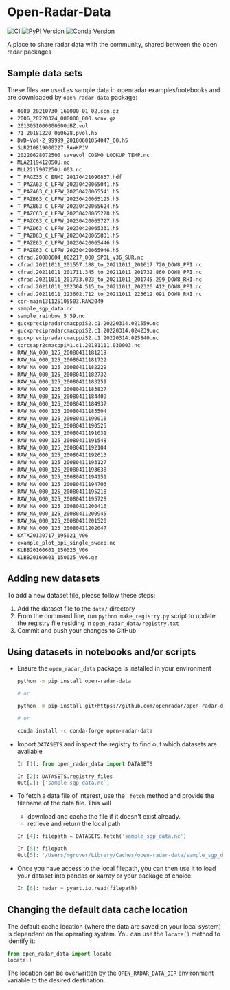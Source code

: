 # Open-Radar-Data
[![CI](https://github.com/openradar/open-radar-data/actions/workflows/ci.yaml/badge.svg)](https://github.com/openradar/open-radar-data/actions/workflows/ci.yaml)
[![PyPI Version](https://img.shields.io/pypi/v/open-radar-data.svg)](https://pypi.python.org/pypi/open-radar-data)
[![Conda Version](https://img.shields.io/conda/vn/conda-forge/open-radar-data.svg)](https://anaconda.org/conda-forge/open-radar-data)

A place to share radar data with the community, shared between the open radar packages

## Sample data sets

These files are used as sample data in openradar examples/notebooks and are downloaded by `open-radar-data` package:

- `0080_20210730_160000_01_02.scn.gz`
- `2006_20220324_000000_000.scnx.gz`
- `2013051000000600dBZ.vol`
- `71_20181220_060628.pvol.h5`
- `DWD-Vol-2_99999_20180601054047_00.h5`
- `SUR210819000227.RAWKPJV`
- `20220628072500_savevol_COSMO_LOOKUP_TEMP.nc`
- `MLA2119412050U.nc`
- `MLL2217907250U.003.nc`
- `T_PAGZ35_C_ENMI_20170421090837.hdf`
- `T_PAZA63_C_LFPW_20230420065041.h5`
- `T_PAZA63_C_LFPW_20230420065541.h5`
- `T_PAZB63_C_LFPW_20230420065125.h5`
- `T_PAZB63_C_LFPW_20230420065624.h5`
- `T_PAZC63_C_LFPW_20230420065228.h5`
- `T_PAZC63_C_LFPW_20230420065727.h5`
- `T_PAZD63_C_LFPW_20230420065331.h5`
- `T_PAZD63_C_LFPW_20230420065831.h5`
- `T_PAZE63_C_LFPW_20230420065446.h5`
- `T_PAZE63_C_LFPW_20230420065946.h5`
- `cfrad.20080604_002217_000_SPOL_v36_SUR.nc`
- `cfrad.20211011_201557.188_to_20211011_201617.720_DOW8_PPI.nc` 
- `cfrad.20211011_201711.345_to_20211011_201732.860_DOW8_PPI.nc`
- `cfrad.20211011_201733.023_to_20211011_201745.299_DOW8_RHI.nc`
- `cfrad.20211011_202304.515_to_20211011_202326.412_DOW8_PPI.nc` 
- `cfrad.20211011_223602.712_to_20211011_223612.091_DOW8_RHI.nc`
- `cor-main131125105503.RAW2049`
- `sample_sgp_data.nc`
- `sample_rainbow_5_59.nc`
- `gucxprecipradarcmacppiS2.c1.20220314.021559.nc`
- `gucxprecipradarcmacppiS2.c1.20220314.024239.nc`
- `gucxprecipradarcmacppiS2.c1.20220314.025840.nc`
- `corcsapr2cmacppiM1.c1.20181111.030003.nc`
- `RAW_NA_000_125_20080411181219`
- `RAW_NA_000_125_20080411181722`
- `RAW_NA_000_125_20080411182229`
- `RAW_NA_000_125_20080411182732`
- `RAW_NA_000_125_20080411183259`
- `RAW_NA_000_125_20080411183827`
- `RAW_NA_000_125_20080411184409`
- `RAW_NA_000_125_20080411184937`
- `RAW_NA_000_125_20080411185504`
- `RAW_NA_000_125_20080411190016`
- `RAW_NA_000_125_20080411190525`
- `RAW_NA_000_125_20080411191031`
- `RAW_NA_000_125_20080411191548`
- `RAW_NA_000_125_20080411192104`
- `RAW_NA_000_125_20080411192613`
- `RAW_NA_000_125_20080411193127`
- `RAW_NA_000_125_20080411193638`
- `RAW_NA_000_125_20080411194151`
- `RAW_NA_000_125_20080411194703`
- `RAW_NA_000_125_20080411195218`
- `RAW_NA_000_125_20080411195728`
- `RAW_NA_000_125_20080411200416`
- `RAW_NA_000_125_20080411200945`
- `RAW_NA_000_125_20080411201520`
- `RAW_NA_000_125_20080411202047`
- `KATX20130717_195021_V06`
- `example_plot_ppi_single_sweep.nc`
- `KLBB20160601_150025_V06`
- `KLBB20160601_150025_V06.gz`

## Adding new datasets

To add a new dataset file, please follow these steps:

1. Add the dataset file to the `data/` directory
2. From the command line, run `python make_registry.py` script to update the registry file residing in `open_radar_data/registry.txt`
3. Commit and push your changes to GitHub

## Using datasets in notebooks and/or scripts

- Ensure the `open_radar_data` package is installed in your environment

  ```bash
  python -m pip install open-radar-data

  # or

  python -m pip install git+https://github.com/openradar/open-radar-data

  # or

  conda install -c conda-forge open-radar-data
  ```

- Import `DATASETS` and inspect the registry to find out which datasets are available

  ```python
  In [1]: from open_radar_data import DATASETS

  In [2]: DATASETS.registry_files
  Out[2]: ['sample_sgp_data.nc`]
  ```

- To fetch a data file of interest, use the `.fetch` method and provide the filename of the data file. This will

  - download and cache the file if it doesn't exist already.
  - retrieve and return the local path

  ```python
  In [4]: filepath = DATASETS.fetch('sample_sgp_data.nc')

  In [5]: filepath
  Out[5]: '/Users/mgrover/Library/Caches/open-radar-data/sample_sgp_data.nc'
  ```

- Once you have access to the local filepath, you can then use it to load your dataset into pandas or xarray or your package of choice:

  ```python
  In [6]: radar = pyart.io.read(filepath)
  ```

## Changing the default data cache location

The default cache location (where the data are saved on your local system) is dependent on the operating system. You can use the `locate()` method to identify it:

```python
from open_radar_data import locate
locate()
```

The location can be overwritten by the `OPEN_RADAR_DATA_DIR` environment
variable to the desired destination.
